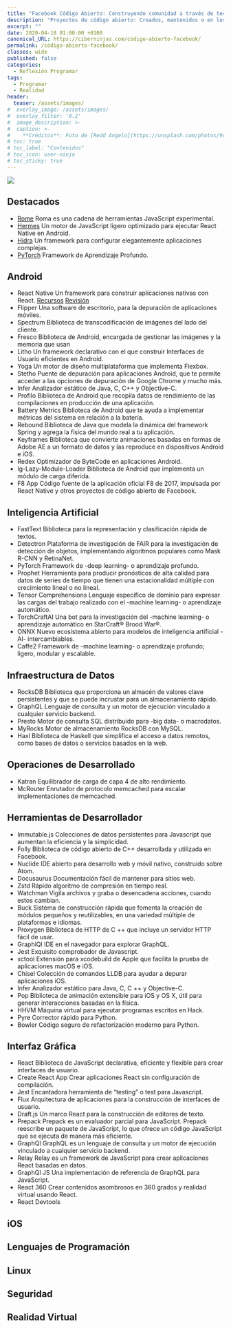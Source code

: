 ```yaml
---
title: "Facebook Código Abierto: Construyendo comunidad a través de tecnología de código abierto"
description: "Proyectos de código abierto: Creados, mantenidos o en los que participa a través de su desarrollo, la omnipresente Facebook"
excerpt: ""
date: 2020-04-18 01:00:00 +0100
canonical_URL: https://ciberninjas.com/código-abierto-facebook/
permalink: /código-abierto-facebook/
classes: wide
published: false
categories:
  - Reflexión Programar
tags:
  - Programar
  - Realidad
header:
  teaser: /assets/images/
#  overlay_image: /assets/images/
#  overlay_filter: '0.2'
#  image_description: >-
#  caption: >-
#    **Créditos**: Foto de [Redd Angelo](https://unsplash.com/photos/9o8YdYGTT64) en [Unsplash](https://unsplash.com/@reddangelo)
# toc: true
# toc_label: "Contenidos"
# toc_icon: user-ninja
# toc_sticky: true
---
```


![]("")

## Destacados

- [Rome](https://romejs.dev/)
	Roma es una cadena de herramientas JavaScript experimental.
- [Hermes](https://hermesengine.dev/)
	Un motor de JavaScript ligero optimizado para ejecutar React Native en Android.
- [Hidra](https://hydra.cc/)
	Un framework para configurar elegantemente aplicaciones complejas.
- [PyTorch](https://pytorch.org/)
	Framework de Aprendizaje Profundo.

 

## Android

- React Native
	Un framework para construir aplicaciones nativas con React.
	[Recursos](https://ciberninjas.com/react-native-recursos) [Revisión](https://ciberninjas.com/listado/react-native)
- Flipper
	Una software de escritorio, para la depuración de aplicaciones móviles.
- Spectrum
	Biblioteca de transcodificación de imágenes del lado del cliente.
- Fresco
	Biblioteca de Android, encargada de gestionar las imágenes y la memoria que usan
- Litho
	Un framework declarativo con el que construir Interfaces de Usuario eficientes en Android.
- Yoga
	Un motor de diseño multiplataforma que implementa Flexbox.
- Stetho
	Puente de depuración para aplicaciones Android, que te permite acceder a las opciones de depuración de Google Chrome y mucho más.
- Infer
	Analizador estático de Java, C, C++ y Objective-C.
- Profilo
	Biblioteca de Android que recopila datos de rendimiento de las compilaciones en producción de una aplicación.
- Battery Metrics
	Biblioteca de Android que te ayuda a implementar métricas del sistema en relación a la batería.
- Rebound
	Biblioteca de Java que modela la dinámica del framework Spring y agrega la física del mundo real a tu aplicación.
- Keyframes
	Biblioteca que convierte animaciones basadas en formas de Adobe AE a un formato de datos y las reproduce en dispositivos Android e iOS.
- Redex
	Optimizador de ByteCode en aplicaciones Android.
- Ig-Lazy-Module-Loader
	Biblioteca de Android que implementa un módulo de carga diferida.
- F8 App
	Código fuente de la aplicación oficial F8 de 2017, impulsada por React Native y otros proyectos de código abierto de Facebook.

## Inteligencia Artificial

- FastText
	Biblioteca para la representación y clasificación rápida de textos.
- Detectron
	Plataforma de investigación de FAIR para la investigación de detección de objetos, implementando algoritmos populares como Mask R-CNN y RetinaNet.
- PyTorch
	Framework de -deep learning- o aprendizaje profundo.
- Prophet
	Herramienta para producir pronósticos de alta calidad para datos de series de tiempo que tienen una estacionalidad múltiple con crecimiento lineal o no lineal.
- Tensor Comprehensions
	Lenguaje específico de dominio para expresar las cargas del trabajo realizado con el -machine learning- o aprendizaje automático.
- TorchCraftAI
	Una bot para la investigación del -machine learning- o aprendizaje automático en StarCraft® Brood War®.
- ONNX
	Nuevo ecosistema abierto para modelos de inteligencia artificial -AI- intercambiables.
- Caffe2
	Framework de -machine learning- o aprendizaje profundo; ligero, modular y escalable.

## Infraestructura de Datos

- RocksDB
	Biblioteca que proporciona un almacén de valores clave persistentes y que se puede incrustar para un almacenamiento rápido.
- GraphQL
	Lenguaje de consulta y un motor de ejecución vinculado a cualquier servicio backend.
- Presto
	Motor de consulta SQL distribuido para -big data- o macrodatos.
- MyRocks
	Motor de almacenamiento RocksDB con MySQL.
- Haxl
	Biblioteca de Haskell que simplifica el acceso a datos remotos, como bases de datos o servicios basados en la web.

## Operaciones de Desarrollado

- Katran
	Equilibrador de carga de capa 4 de alto rendimiento.
- McRouter
	Enrutador de protocolo memcached para escalar implementaciones de memcached.

## Herramientas de Desarrollador

- Immutable.js
	Colecciones de datos persistentes para Javascript que aumentan la eficiencia y la simplicidad.
- Folly
	Biblioteca de código abierto de C++ desarrollada y utilizada en Facebook.
- Nuclide
	IDE abierto para desarrollo web y móvil nativo, construido sobre Atom.
- Docusaurus
	Documentación fácil de mantener para sitios web.
- Zstd
	Rápido algoritmo de compresión en tiempo real.
- Watchman
	Vigila archivos y graba o desencadena acciones, cuando estos cambian.
- Buck
	Sistema de construcción rápida que fomenta la creación de módulos pequeños y reutilizables, en una variedad múltiple de plataformas e idiomas.
- Proxygen
	Biblioteca de HTTP de C ++ que incluye un servidor HTTP fácil de usar.
- GraphiQl
	IDE en el navegador para explorar GraphQL.
- Jest
	Exquisito comprobador de Javascript.
- xctool
	Extensión para xcodebuild de Apple que facilita la prueba de aplicaciones macOS e iOS.
- Chisel
	Colección de comandos LLDB para ayudar a depurar aplicaciones iOS.
- Infer
	Analizador estático para Java, C, C ++ y Objective-C.
- Pop
	Biblioteca de animación extensible para iOS y OS X, útil para generar interacciones basadas en la física.
- HHVM
	Máquina virtual para ejecutar programas escritos en Hack.
- Pyre
	Corrector rápido para Python.
- Bowler
	Código seguro de refactorización moderno para Python.

## Interfaz Gráfica

- React
	Biblioteca de JavaScript declarativa, eficiente y flexible para crear interfaces de usuario.
- Create React App
	Crear aplicaciones React sin configuración de compilación.
- Jest
	Encantadora herramienta de “testing” o test para Javascript.
- Flux
	Arquitectura de aplicaciones para la construcción de interfaces de usuario.
- Draft.js
	Un marco React para la construcción de editores de texto.
- Prepack
	Prepack es un evaluador parcial para JavaScript. Prepack reescribe un paquete de JavaScript, lo que ofrece un código JavaScript que se ejecuta de manera más eficiente.
- GraphQl
	GraphQL es un lenguaje de consulta y un motor de ejecución vinculado a cualquier servicio backend.
- Relay
	Relay es un framework de JavaScript para crear aplicaciones React basadas en datos.
- GraphQl JS
	Una implementación de referencia de GraphQL para JavaScript.
- React 360
	Crear contenidos asombrosos en 360 grados y realidad virtual usando React.
- React Devtools

## iOS

## Lenguajes de Programación

## Linux

## Seguridad

## Realidad Virtual